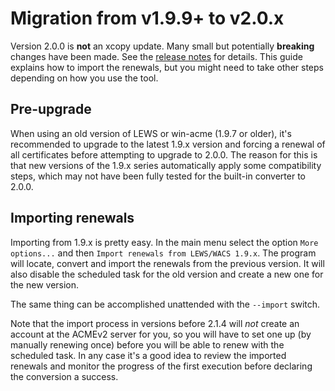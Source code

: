 ﻿---
sidebar: manual
---

# Migration from v1.9.9+ to v2.0.x
Version 2.0.0 is **not** an xcopy update. Many small but potentially **breaking** changes have been made. 
See the [release notes](https://github.com/win-acme/win-acme/releases/tag/v2.0.0.177) for details. This 
guide explains how to import the renewals, but you might need to take other steps depending on how you
use the tool.

## Pre-upgrade
When using an old version of LEWS or win-acme (1.9.7 or older), it's recommended to upgrade to the latest 
1.9.x version and forcing a renewal of all certificates before attempting to upgrade to 2.0.0. The reason
for this is that new versions of the 1.9.x series automatically apply some compatibility steps, which may 
not have been fully tested for the built-in converter to 2.0.0.

## Importing renewals
Importing from 1.9.x is pretty easy. In the main menu select the option `More options...` and then 
`Import renewals from LEWS/WACS 1.9.x`. The program will locate, convert and import the renewals 
from the previous version. It will also disable the scheduled task for the old version and create 
a new one for the new version.

The same thing can be accomplished unattended with the `--import` switch.

Note that the import process in versions before 2.1.4 will *not* create an account at the ACMEv2 server 
for you, so you will have to set one up (by manually renewing once) before you will be able to renew with
the scheduled task. In any case it's a good idea to review the imported renewals and monitor the 
progress of the first execution before declaring the conversion a success.